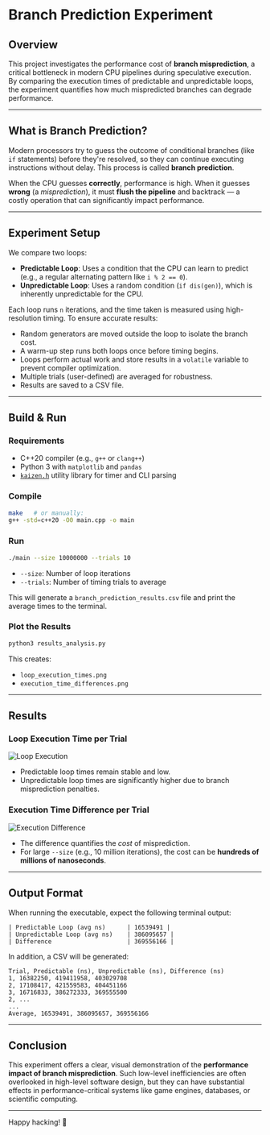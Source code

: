 # Branch Prediction Experiment

## Overview
This project investigates the performance cost of **branch misprediction**, a critical bottleneck in modern CPU pipelines during speculative execution. By comparing the execution times of predictable and unpredictable loops, the experiment quantifies how much mispredicted branches can degrade performance.

---

## What is Branch Prediction?
Modern processors try to guess the outcome of conditional branches (like `if` statements) before they're resolved, so they can continue executing instructions without delay. This process is called **branch prediction**.

When the CPU guesses **correctly**, performance is high.
When it guesses **wrong** (a *misprediction*), it must **flush the pipeline** and backtrack — a costly operation that can significantly impact performance.

---

## Experiment Setup
We compare two loops:

- **Predictable Loop**: Uses a condition that the CPU can learn to predict (e.g., a regular alternating pattern like `i % 2 == 0`).
- **Unpredictable Loop**: Uses a random condition (`if dis(gen)`), which is inherently unpredictable for the CPU.

Each loop runs `n` iterations, and the time taken is measured using high-resolution timing. To ensure accurate results:

- Random generators are moved outside the loop to isolate the branch cost.
- A warm-up step runs both loops once before timing begins.
- Loops perform actual work and store results in a `volatile` variable to prevent compiler optimization.
- Multiple trials (user-defined) are averaged for robustness.
- Results are saved to a CSV file.

---

## Build & Run

### Requirements
- C++20 compiler (e.g., `g++` or `clang++`)
- Python 3 with `matplotlib` and `pandas`
- [`kaizen.h`](https://github.com/heinsaar/kaizen) utility library for timer and CLI parsing

### Compile
```bash
make   # or manually:
g++ -std=c++20 -O0 main.cpp -o main
```

### Run
```bash
./main --size 10000000 --trials 10
```

- `--size`: Number of loop iterations
- `--trials`: Number of timing trials to average

This will generate a `branch_prediction_results.csv` file and print the average times to the terminal.

### Plot the Results
```bash
python3 results_analysis.py
```
This creates:
- `loop_execution_times.png`
- `execution_time_differences.png`

---

## Results

### Loop Execution Time per Trial
![Loop Execution](loop_execution_times.png)

- Predictable loop times remain stable and low.
- Unpredictable loop times are significantly higher due to branch misprediction penalties.

### Execution Time Difference per Trial
![Execution Difference](execution_time_differences.png)

- The difference quantifies the *cost* of misprediction.
- For large `--size` (e.g., 10 million iterations), the cost can be **hundreds of millions of nanoseconds**.

---

## Output Format
When running the executable, expect the following terminal output:

```
| Predictable Loop (avg ns)      | 16539491 |
| Unpredictable Loop (avg ns)    | 386095657 |
| Difference                     | 369556166 |
```

In addition, a CSV will be generated:
```
Trial, Predictable (ns), Unpredictable (ns), Difference (ns)
1, 16382250, 419411958, 403029708
2, 17108417, 421559583, 404451166
3, 16716833, 386272333, 369555500
2, ...
...
Average, 16539491, 386095657, 369556166
```

---

## Conclusion
This experiment offers a clear, visual demonstration of the **performance impact of branch misprediction**. Such low-level inefficiencies are often overlooked in high-level software design, but they can have substantial effects in performance-critical systems like game engines, databases, or scientific computing.

---

Happy hacking! 🚀